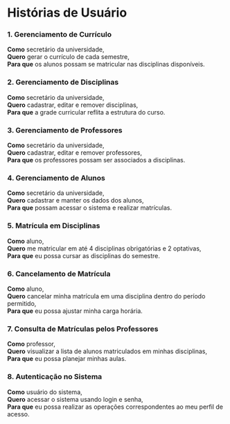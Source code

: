 # Histórias de Usuário

### 1. Gerenciamento de Currículo
**Como** secretário da universidade,  
**Quero** gerar o currículo de cada semestre,  
**Para que** os alunos possam se matricular nas disciplinas disponíveis.

### 2. Gerenciamento de Disciplinas
**Como** secretário da universidade,  
**Quero** cadastrar, editar e remover disciplinas,  
**Para que** a grade curricular reflita a estrutura do curso.

### 3. Gerenciamento de Professores
**Como** secretário da universidade,  
**Quero** cadastrar, editar e remover professores,  
**Para que** os professores possam ser associados a disciplinas.

### 4. Gerenciamento de Alunos
**Como** secretário da universidade,  
**Quero** cadastrar e manter os dados dos alunos,  
**Para que** possam acessar o sistema e realizar matrículas.

### 5. Matrícula em Disciplinas
**Como** aluno,  
**Quero** me matricular em até 4 disciplinas obrigatórias e 2 optativas,  
**Para que** eu possa cursar as disciplinas do semestre.

### 6. Cancelamento de Matrícula
**Como** aluno,  
**Quero** cancelar minha matrícula em uma disciplina dentro do período permitido,  
**Para que** eu possa ajustar minha carga horária.

### 7. Consulta de Matrículas pelos Professores
**Como** professor,  
**Quero** visualizar a lista de alunos matriculados em minhas disciplinas,  
**Para que** eu possa planejar minhas aulas.

### 8. Autenticação no Sistema
**Como** usuário do sistema,  
**Quero** acessar o sistema usando login e senha,  
**Para que** eu possa realizar as operações correspondentes ao meu perfil de acesso.
